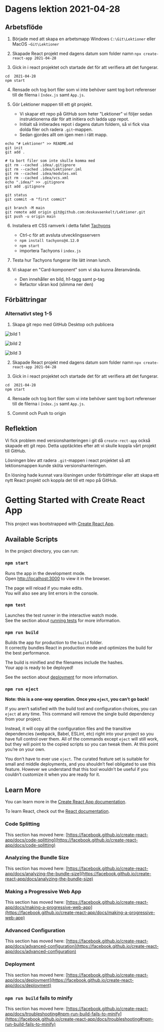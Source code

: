 # Dagens lektion 2021-04-28

## Arbetsflöde

1. Började med att skapa en arbetsmapp Windows `C:\Git\Lektioner` eller MacOS `~Git\Lektioner`

2. Skapade React projekt med dagens datum som folder namn `npx create-react-app 2021-04-28`

3. Gick in i react projektet och startade det för att verifiera att det fungerar.  

```shell
cd  2021-04-28
npm start
```

4. Rensade och tog bort filer som vi inte behöver samt tog bort referenser till de filerna i `Index.js` samt `App.js`.

5. Gör Lektioner mappen till ett git projekt.

    - Vi skapar ett repo på GitHub som heter "Lektioner" vi följer sedan instruktionerna där för att initiera och ladda upp repot.
    - Initialt så initierades repot i dagens datum foldern, så vi fick visa dolda filer och radera `.git`-mappen.
    - Sedan gjordes allt om igen men i rätt mapp.
    
```shell
echo "# Lektioner" >> README.md
git init
git add .

# ta bort filer som inte skulle komma med
git rm --cached .idea/.gitignore
git rm --cached .idea/Lektioner.iml
git rm --cached .idea/modules.xml
git rm --cached .idea/vcs.xml
echo ".idea/" >> .gitignore
git add .gitignore

git status
git commit -m "first commit"

git branch -M main
git remote add origin git@github.com:deskavaenkelt/Lektioner.git
git push -u origin main
```

6. Installera ett CSS ramverk i detta fallet [Tachyons](https://tachyons.io/)
   - Ctrl-c för att avsluta utvecklingsservern
   - `npm install tachyons@4.12.0`
   - `npm start`
   - importera Tachyons i `index.js`

7. Testa hur Tachyons fungerar lite lätt innan lunch.

8. Vi skapar en "Card-komponent" som vi ska kunna återanvända.
   - Den innehåller en bild, h1-tagg samt p-tag
   - Refactor våran kod (slimma ner den)







## Förbättringar

### Alternativt steg 1-5

1. Skapa git repo med GitHub Desktop och publicera

![bild 1](../img/1.png)

![bild 2](../img/2.png)

![bild 3](../img/3.png)

2. Skapade React projekt med dagens datum som folder namn `npx create-react-app 2021-04-28`

3. Gick in i react projektet och startade det för att verifiera att det fungerar.

```shell
cd  2021-04-28
npm start
```

4. Rensade och tog bort filer som vi inte behöver samt tog bort referenser till de filerna i `Index.js` samt `App.js`.

5. Commit och Push to origin


## Reflektion

Vi fick problem med versionshanteringen i git då `create-rect-app` också skapade ett git repo. Detta upptäcktes efter att vi skulle koppla vårt projekt till GitHub.

Lösningen blev att radera `.git`-mappen i react projektet så att lektionsmappen kunde sköta versionshanteringen.

En lösning hade kunnat vara lösningen under förbättringar eller att skapa ett nytt React projekt och koppla det till ett repo på GitHub.


# Getting Started with Create React App

This project was bootstrapped with [Create React App](https://github.com/facebook/create-react-app).

## Available Scripts

In the project directory, you can run:

### `npm start`

Runs the app in the development mode.\
Open [http://localhost:3000](http://localhost:3000) to view it in the browser.

The page will reload if you make edits.\
You will also see any lint errors in the console.

### `npm test`

Launches the test runner in the interactive watch mode.\
See the section about [running tests](https://facebook.github.io/create-react-app/docs/running-tests) for more information.

### `npm run build`

Builds the app for production to the `build` folder.\
It correctly bundles React in production mode and optimizes the build for the best performance.

The build is minified and the filenames include the hashes.\
Your app is ready to be deployed!

See the section about [deployment](https://facebook.github.io/create-react-app/docs/deployment) for more information.

### `npm run eject`

**Note: this is a one-way operation. Once you `eject`, you can’t go back!**

If you aren’t satisfied with the build tool and configuration choices, you can `eject` at any time. This command will remove the single build dependency from your project.

Instead, it will copy all the configuration files and the transitive dependencies (webpack, Babel, ESLint, etc) right into your project so you have full control over them. All of the commands except `eject` will still work, but they will point to the copied scripts so you can tweak them. At this point you’re on your own.

You don’t have to ever use `eject`. The curated feature set is suitable for small and middle deployments, and you shouldn’t feel obligated to use this feature. However we understand that this tool wouldn’t be useful if you couldn’t customize it when you are ready for it.

## Learn More

You can learn more in the [Create React App documentation](https://facebook.github.io/create-react-app/docs/getting-started).

To learn React, check out the [React documentation](https://reactjs.org/).

### Code Splitting

This section has moved here: [https://facebook.github.io/create-react-app/docs/code-splitting](https://facebook.github.io/create-react-app/docs/code-splitting)

### Analyzing the Bundle Size

This section has moved here: [https://facebook.github.io/create-react-app/docs/analyzing-the-bundle-size](https://facebook.github.io/create-react-app/docs/analyzing-the-bundle-size)

### Making a Progressive Web App

This section has moved here: [https://facebook.github.io/create-react-app/docs/making-a-progressive-web-app](https://facebook.github.io/create-react-app/docs/making-a-progressive-web-app)

### Advanced Configuration

This section has moved here: [https://facebook.github.io/create-react-app/docs/advanced-configuration](https://facebook.github.io/create-react-app/docs/advanced-configuration)

### Deployment

This section has moved here: [https://facebook.github.io/create-react-app/docs/deployment](https://facebook.github.io/create-react-app/docs/deployment)

### `npm run build` fails to minify

This section has moved here: [https://facebook.github.io/create-react-app/docs/troubleshooting#npm-run-build-fails-to-minify](https://facebook.github.io/create-react-app/docs/troubleshooting#npm-run-build-fails-to-minify)
